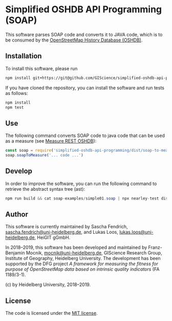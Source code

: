 # Simplified OSHDB API Programming (SOAP)

This software parses SOAP code and converts it to JAVA code, which is to be consumed by the [OpenStreetMap History Database (OSHDB)](???).

## Installation

To install this software, please run

```bash
npm install git+https://git@github.com/GIScience/simplified-oshdb-api-programming.git
```

If you have cloned the repository, you can install the software and run tests as follows:

```bash
npm install
npm test
```

## Use

The following command converts SOAP code to java code that can be used as a measure (see [Measure REST OSHDB](???)):

```javascript
const soap = require('simplified-oshdb-api-programming/dist/soap-to-measure')
soap.soapToMeasure('... code ...')
```

## Develop

In order to improve the software, you can run the following command to retrieve the abstract syntax tree (ast):

```java
npm run build && cat soap-examples/simple01.soap | npx nearley-test dist/soap-grammar.js --quiet
```

## Author

This software is currently maintained by Sascha Fendrich, <sascha.fendrich@uni-heidelberg.de>, and Lukas Loos, <lukas.loos@uni-heidelberg.de>, HeiGIT gGmbH.

In 2018–2019, this software has been developed and maintained by Franz-Benjamin Mocnik, <mocnik@uni-heidelberg.de>, GIScience Research Group, Institute of Geography, Heidelberg University. The development has been supported by the DFG project *A framework for measuring the fitness for purpose of OpenStreetMap data based on intrinsic quality indicators* (FA 1189/3-1).

(c) by Heidelberg University, 2018–2019.

## License

The code is licensed under the [MIT license](https://github.com/giscience/measures-rest-oshdb/blob/master/LICENSE).
